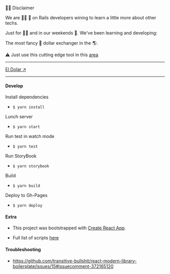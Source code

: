 🤷‍♂️ Disclaimer

We are 👨👨 💎 on Rails developers wining to learn a little more about other techs.

Just for 🕺🎉 and in our weekends 🍻. We've been learning and developing:

The most fancy 🧐 dollar exchanger in the 🌎.

:warning: Just use this cutting edge tool in this [area][1]

[1]:https://www.google.com/maps/place/R%C3%ADo+Cuarto,+Cordoba/@-33.1244019,-64.377209,13z/data=!3m1!4b1!4m5!3m4!1s0x95d2000fbdd02247:0xc58d0a705d7cc0e3!8m2!3d-33.1231585!4d-64.3493441


---------

[El Dolar ↗](https://eldolar.github.io/web)

--------

#### Develop
Install dependencies
* ```$ yarn install```

Lunch server
* ```$ yarn start```

Run test in watch mode
* ```$ yarn test```

Run StoryBook
* ```$ yarn storybook```

Build
* ```$ yarn build```

Deploy to Gh-Pages
* ```$ yarn deploy```

#### Extra
- This project was bootstrapped with [Create React App](https://github.com/facebook/create-react-app).

- Full list of scripts [here](https://github.com/eldolar/web/blob/4f5db919fa79202cb93429140df02b13ce823a7d/package.json#L17)

#### Troubleshooting
- https://github.com/transitive-bullshit/react-modern-library-boilerplate/issues/15#issuecomment-372165120
